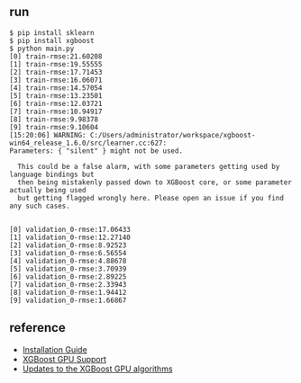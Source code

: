 ## run

```
$ pip install sklearn
$ pip install xgboost
$ python main.py
[0]	train-rmse:21.60208
[1]	train-rmse:19.55555
[2]	train-rmse:17.71453
[3]	train-rmse:16.06071
[4]	train-rmse:14.57054
[5]	train-rmse:13.23501
[6]	train-rmse:12.03721
[7]	train-rmse:10.94917
[8]	train-rmse:9.98378
[9]	train-rmse:9.10604
[15:20:06] WARNING: C:/Users/administrator/workspace/xgboost-win64_release_1.6.0/src/learner.cc:627: 
Parameters: { "silent" } might not be used.

  This could be a false alarm, with some parameters getting used by language bindings but
  then being mistakenly passed down to XGBoost core, or some parameter actually being used
  but getting flagged wrongly here. Please open an issue if you find any such cases.


[0]	validation_0-rmse:17.06433
[1]	validation_0-rmse:12.27140
[2]	validation_0-rmse:8.92523
[3]	validation_0-rmse:6.56554
[4]	validation_0-rmse:4.88678
[5]	validation_0-rmse:3.70939
[6]	validation_0-rmse:2.89225
[7]	validation_0-rmse:2.33943
[8]	validation_0-rmse:1.94412
[9]	validation_0-rmse:1.66867
```

## reference

- [Installation Guide](https://xgboost.readthedocs.io/en/latest/build.html)
- [XGBoost GPU Support](https://xgboost.readthedocs.io/en/latest/gpu/)
- [Updates to the XGBoost GPU algorithms](https://xgboost.ai/2018/07/04/gpu-xgboost-update.html)

